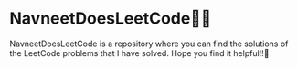 # NavneetDoesLeetCode🚀🚀
NavneetDoesLeetCode is a repository where you can find the solutions of the LeetCode problems that I have solved.
Hope you find it helpful!!🚀
